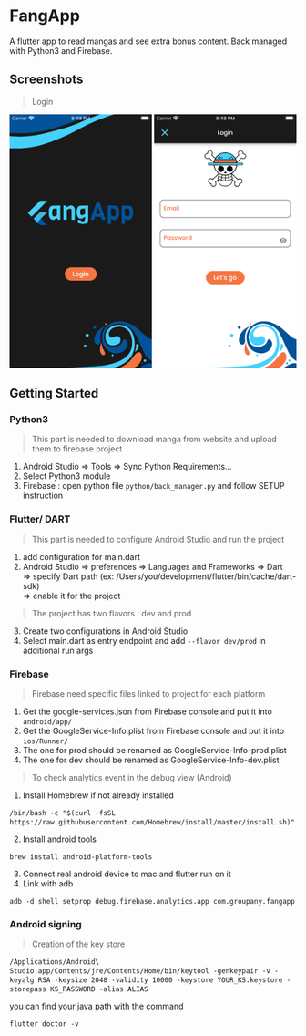 # FangApp

A flutter app to read mangas and see extra bonus content.
Back managed with Python3 and Firebase.

## Screenshots
> Login
<p float="left">
   <img src="./assets/images/screenshots/fangapp_login.png" width="250" height="445"/>
   <img src="./assets/images/screenshots/fangapp_login_form.png" width="250" height="445"/>
</p>

## Getting Started

### Python3
> This part is needed to download manga from website and upload them to firebase project
1. Android Studio => Tools => Sync Python Requirements...
2. Select Python3 module
3. Firebase : open python file ```python/back_manager.py``` and follow SETUP instruction

### Flutter/ DART
> This part is needed to configure Android Studio and run the project
1. add configuration for main.dart
2. Android Studio => preferences => Languages and Frameworks => Dart  
   => specify Dart path (ex: /Users/you/development/flutter/bin/cache/dart-sdk)  
   => enable it for the project

> The project has two flavors : dev and prod

3. Create two configurations in Android Studio
4. Select main.dart as entry endpoint and add ```--flavor dev/prod```  in additional run args

### Firebase

> Firebase need specific files linked to project for each platform
1. Get the google-services.json from Firebase console and put it into  ```android/app/```
2. Get the GoogleService-Info.plist from Firebase console and put it into  ```ios/Runner/```
3. The one for prod should be renamed as GoogleService-Info-prod.plist
4. The one for dev should be renamed as GoogleService-Info-dev.plist

> To check analytics event in the debug view (Android)
1. Install Homebrew if not already installed
```  
/bin/bash -c "$(curl -fsSL https://raw.githubusercontent.com/Homebrew/install/master/install.sh)"  
```  
2. Install android tools
```  
brew install android-platform-tools  
```  
3. Connect real android device to mac and flutter run on it
4. Link with adb
```  
adb -d shell setprop debug.firebase.analytics.app com.groupany.fangapp  
```  

### Android signing
> Creation of the key store
```  
/Applications/Android\ Studio.app/Contents/jre/Contents/Home/bin/keytool -genkeypair -v -keyalg RSA -keysize 2048 -validity 10000 -keystore YOUR_KS.keystore -storepass KS_PASSWORD -alias ALIAS  
```  
you can find your java path with the command
```  
flutter doctor -v  
```